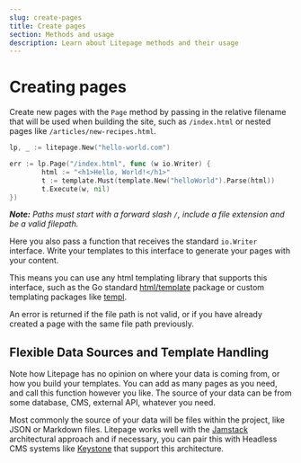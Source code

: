 ```yaml
---
slug: create-pages
title: Create pages
section: Methods and usage
description: Learn about Litepage methods and their usage
---
```


# Creating pages

Create new pages with the `Page` method by passing in the relative filename that will be used when building the site, such as `/index.html` or nested pages like `/articles/new-recipes.html`.

```go
lp, _ := litepage.New("hello-world.com")

err := lp.Page("/index.html", func (w io.Writer) {
		html := "<h1>Hello, World!</h1>"
		t := template.Must(template.New("helloWorld").Parse(html))
	    t.Execute(w, nil)
})
```

_**Note:** Paths must start with a forward slash `/`, include a file extension and be a valid filepath._

Here you also pass a function that receives the standard `io.Writer` interface. Write your templates to this interface to generate your pages with your content.

This means you can use any html templating library that supports this interface, such as the Go standard [html/template](https://pkg.go.dev/html/template) package or custom templating packages like [templ](https://templ.guide/).

An error is returned if the file path is not valid, or if you have already created a page with the same file path previously.

## Flexible Data Sources and Template Handling

Note how Litepage has no opinion on where your data is coming from, or how you build your templates. You can add as many pages as you need, and call this function however you like. The source of your data can be from some database, CMS, external API, whatever you need.

Most commonly the source of your data will be files within the project, like JSON or Markdown files. Litepage works well with the [Jamstack](https://jamstack.org/) architectural approach and if necessary, you can pair this with Headless CMS systems like [Keystone](https://keystonejs.com/) that support this architecture.
